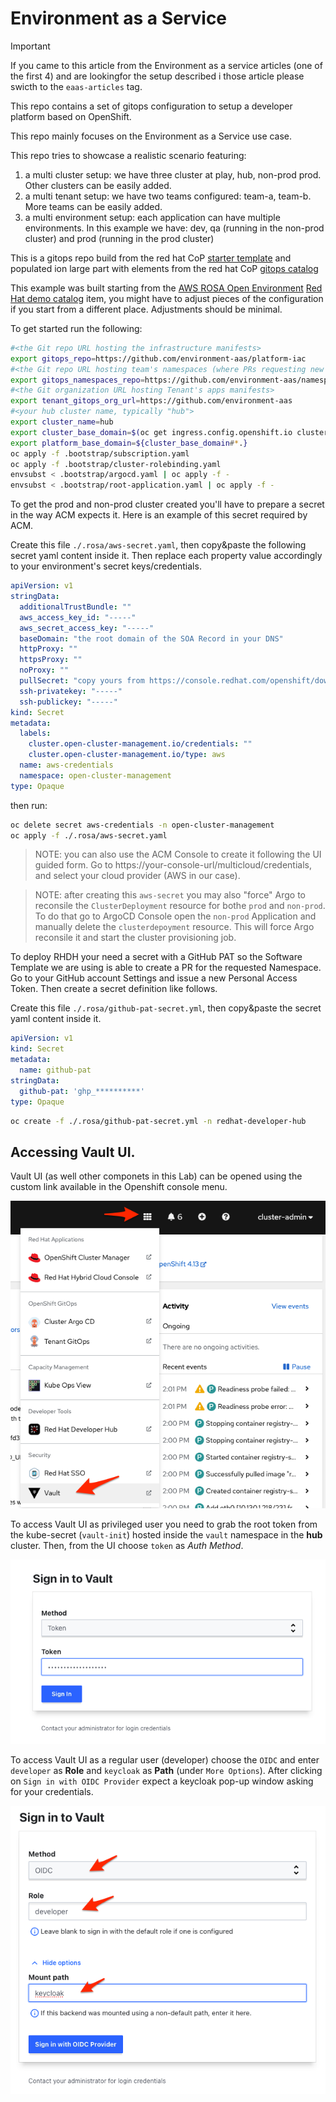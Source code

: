 # Environment as a Service

> [!IMPORTANT]
> If you came to this article from the Environment as a service articles (one of the first 4) and are lookingfor the setup described i those article please swicth to the `eaas-articles` tag.

This repo contains a set of gitops configuration to setup a developer platform based on OpenShift.

This repo mainly focuses on the Environment as a Service use case.

This repo tries to showcase a realistic scenario featuring:

1. a multi cluster setup: we have three cluster at play, hub, non-prod prod. Other clusters can be easily added.
2. a multi tenant setup: we have two teams configured: team-a, team-b. More teams can be easily added.
3. a multi environment setup: each application can have multiple environments. In this example we have: dev, qa (running in the non-prod cluster) and prod (running in the prod cluster)

This is a gitops repo build from the red hat CoP [starter template](https://github.com/redhat-cop/gitops-standards-repo-template) and populated ion large part with elements from the red hat CoP [gitops catalog](https://github.com/redhat-cop/gitops-catalog)

This example was built starting from the [AWS ROSA Open Environment](https://demo.redhat.com/catalog?search=rosa&item=babylon-catalog-prod%2Fsandboxes-gpte.rosa.prod) [Red Hat demo catalog](https://demo.redhat.com/catalog) item, you might have to adjust pieces of the configuration if you start from a different place. Adjustments should be minimal. 

To get started run the following:

```sh
#<the Git repo URL hosting the infrastructure manifests>
export gitops_repo=https://github.com/environment-aas/platform-iac
#<the Git repo URL hosting team's namespaces (where PRs requesting new namespces should be issued to)>
export gitops_namespaces_repo=https://github.com/environment-aas/namespaces
#<the Git organization URL hosting Tenant's apps manifests>
export tenant_gitops_org_url=https://github.com/environment-aas
#<your hub cluster name, typically "hub">
export cluster_name=hub
export cluster_base_domain=$(oc get ingress.config.openshift.io cluster --template={{.spec.domain}} | sed -e "s/^apps.//")
export platform_base_domain=${cluster_base_domain#*.}
oc apply -f .bootstrap/subscription.yaml
oc apply -f .bootstrap/cluster-rolebinding.yaml
envsubst < .bootstrap/argocd.yaml | oc apply -f -
envsubst < .bootstrap/root-application.yaml | oc apply -f -
```

To get the prod and non-prod cluster created you'll have to prepare a secret in the way ACM expects it. Here is an example of this secret required by ACM.

Create this file `./.rosa/aws-secret.yaml`, then copy&paste the following secret yaml content inside it. Then replace each property value accordingly to your environment's secret keys/credentials.

```yaml
apiVersion: v1
stringData:
  additionalTrustBundle: ""
  aws_access_key_id: "-----"
  aws_secret_access_key: "-----"
  baseDomain: "the root domain of the SOA Record in your DNS"
  httpProxy: ""
  httpsProxy: ""
  noProxy: ""
  pullSecret: "copy yours from https://console.redhat.com/openshift/downloads#tool-pull-secret"
  ssh-privatekey: "-----"
  ssh-publickey: "-----"
kind: Secret
metadata:
  labels:
    cluster.open-cluster-management.io/credentials: ""
    cluster.open-cluster-management.io/type: aws
  name: aws-credentials
  namespace: open-cluster-management
type: Opaque
```

then run:

```sh
oc delete secret aws-credentials -n open-cluster-management
oc apply -f ./.rosa/aws-secret.yaml
```

> NOTE: you can also use the ACM Console to create it following the UI guided form. Go to https://your-console-url/multicloud/credentials, and select your cloud provider (AWS in our case).

> NOTE: after creating this `aws-secret` you may also "force" Argo to reconsile the `ClusterDeployment` resource for bothe `prod` and `non-prod`. To do that go to ArgoCD Console open the `non-prod` Application and manually delete the `clusterdepoyment` resource. This will force Argo reconsile it and start the cluster provisioning job.
> 

To deploy RHDH your need a secret with a GitHub PAT so the Software Template we are using is able to create a PR for the requested Namespace. Go to your GitHub account Settings and issue a new Personal Access Token. Then create a secret definition like follows.

Create this file `./.rosa/github-pat-secret.yml`, then copy&paste the secret yaml content inside it.

```yaml
apiVersion: v1
kind: Secret
metadata:
  name: github-pat
stringData:
  github-pat: 'ghp_**********'
type: Opaque
```

```sh
oc create -f ./.rosa/github-pat-secret.yml -n redhat-developer-hub
```

## Accessing Vault UI.

Vault UI (as well other componets in this Lab) can be opened using the custom link available in the Openshift console menu.

![](.docs/media/vault-ui-link.png)

To access Vault UI as privileged user you need to grab the root token from the kube-secret (`vault-init`) hosted inside the `vault` namespace in the **hub** cluster. Then, from the UI choose `token` as *Auth Method*.

![](.docs/media/vault-ui-token.png)

To access Vault UI as a regular user (developer) choose the `OIDC` and enter `developer` as **Role** and `keycloak` as **Path** (under `More Options`). After clicking on `Sign in with OIDC Provider` expect a keycloak pop-up window asking for your credentials.

![](.docs/media/vault-ui-oidc.png)
